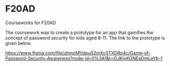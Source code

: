 # F20AD
Courseworks for F20AD

The coursework was to create a prototype for an app that gamifies the concept of password security for kids aged 8-11. The link to the prototype is given below.

https://www.figma.com/file/xhmoMVdpuS2mXo3TXDRo4c/Game-of-Password-Security-Awareness?node-id=0%3A1&t=OJKIyKONEeDmLeYb-1

